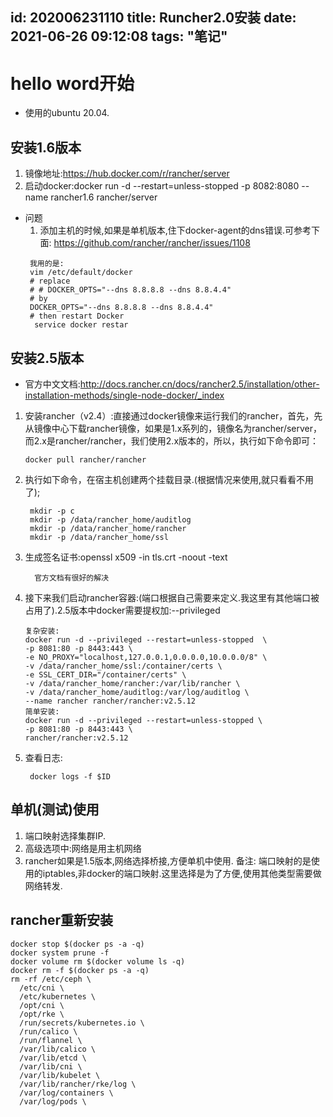 id: 202006231110
title: Runcher2.0安装
date: 2021-06-26 09:12:08
tags: "笔记"
---------

# hello word开始
* 使用的ubuntu 20.04.

## 安装1.6版本

1. 镜像地址:https://hub.docker.com/r/rancher/server
2. 启动docker:docker run -d --restart=unless-stopped -p 8082:8080 --name rancher1.6  rancher/server

* 问题
  1. 添加主机的时候,如果是单机版本,住下docker-agent的dns错误.可参考下面: https://github.com/rancher/rancher/issues/1108
  ```text
   我用的是:
   vim /etc/default/docker
   # replace
   # # DOCKER_OPTS="--dns 8.8.8.8 --dns 8.8.4.4"
   # by
   DOCKER_OPTS="--dns 8.8.8.8 --dns 8.8.4.4"
   # then restart Docker
    service docker restar
   ```
   
## 安装2.5版本

* 官方中文文档:http://docs.rancher.cn/docs/rancher2.5/installation/other-installation-methods/single-node-docker/_index

1. 安装rancher（v2.4）:直接通过docker镜像来运行我们的rancher，首先，先从镜像中心下载rancher镜像，如果是1.x系列的，镜像名为rancher/server，而2.x是rancher/rancher，我们使用2.x版本的，所以，执行如下命令即可：
    ```text
    docker pull rancher/rancher
    ```
1. 执行如下命令，在宿主机创建两个挂载目录.(根据情况来使用,就只看看不用了);
    ```text
     mkdir -p c
     mkdir -p /data/rancher_home/auditlog
     mkdir -p /data/rancher_home/rancher
     mkdir -p /data/rancher_home/ssl
    ```
1. 生成签名证书:openssl x509 -in tls.crt -noout -text
   ```text
     官方文档有很好的解决
   ```
  
1. 接下来我们启动rancher容器:(端口根据自己需要来定义.我这里有其他端口被占用了).2.5版本中docker需要提权加:--privileged
    ```text
   复杂安装:
    docker run -d --privileged --restart=unless-stopped  \
   -p 8081:80 -p 8443:443 \
   -e NO_PROXY="localhost,127.0.0.1,0.0.0.0,10.0.0.0/8" \
   -v /data/rancher_home/ssl:/container/certs \
   -e SSL_CERT_DIR="/container/certs" \
   -v /data/rancher_home/rancher:/var/lib/rancher \
   -v /data/rancher_home/auditlog:/var/log/auditlog \
   --name rancher rancher/rancher:v2.5.12
   简单安装:
    docker run -d --privileged --restart=unless-stopped \
    -p 8081:80 -p 8443:443 \
    rancher/rancher:v2.5.12
    ```
1. 查看日志:
    ```text
     docker logs -f $ID
    ```
## 单机(测试)使用

1. 端口映射选择集群IP.
1. 高级选项中:网络是用主机网络
1. rancher如果是1.5版本,网络选择桥接,方便单机中使用.
备注: 端口映射的是使用的iptables,非docker的端口映射.这里选择是为了方便,使用其他类型需要做网络转发.

## rancher重新安装

```text
docker stop $(docker ps -a -q)
docker system prune -f
docker volume rm $(docker volume ls -q)
docker rm -f $(docker ps -a -q)
rm -rf /etc/ceph \
  /etc/cni \
  /etc/kubernetes \
  /opt/cni \
  /opt/rke \
  /run/secrets/kubernetes.io \
  /run/calico \
  /run/flannel \
  /var/lib/calico \
  /var/lib/etcd \
  /var/lib/cni \
  /var/lib/kubelet \
  /var/lib/rancher/rke/log \
  /var/log/containers \
  /var/log/pods \
```

